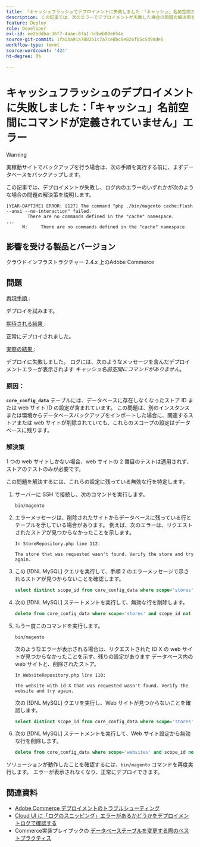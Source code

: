 ```yaml
---
title: 「キャッシュフラッシュでデプロイメントに失敗しました：「キャッシュ」名前空間エラーで定義されたコマンドがありません」
description: この記事では、次のエラーでデプロイメントが失敗した場合の問題の解決策を説明します。**キャッシュ名前空間にコマンドが定義されていません**。
feature: Deploy
role: Developer
exl-id: ee2bddba-36f7-4aae-87a1-5dbeb80e654e
source-git-commit: 1fa5ba91a788351c7a7ce8bc0e826f05c5d98de5
workflow-type: tm+mt
source-wordcount: '424'
ht-degree: 0%

---
```



# キャッシュフラッシュのデプロイメントに失敗しました：「キャッシュ」名前空間にコマンドが定義されていません」エラー

>[!WARNING]
>
>実稼動サイトでバックアップを行う場合は、次の手順を実行する前に、まずデータベースをバックアップします。

この記事では、デプロイメントが失敗し、ログ内のエラーのいずれかが次のような場合の問題の解決策を説明します。

```
[YEAR-DAYTIME] ERROR: [127] The command "php ./bin/magento cache:flush --ansi --no-interaction" failed.
        There are no commands defined in the "cache" namespace.
...
      W:     There are no commands defined in the "cache" namespace.
```

## 影響を受ける製品とバージョン

クラウドインフラストラクチャー 2.4.x 上のAdobe Commerce

## 問題

<u> 再現手順 </u>:

デプロイを試みます。

<u> 期待される結果 </u>:

正常にデプロイされました。

<u> 実際の結果 </u>:

デプロイに失敗しました。 ログには、次のようなメッセージを含んだデプロイメントエラーが表示されます *キャッシュ名前空間にコマンドがありません*。

### 原因：

**`core_config_data`** テーブルには、データベースに存在しなくなったストア ID または web サイト ID の設定が含まれています。 この問題は、別のインスタンスまたは環境からデータベースバックアップをインポートした場合に、関連するストアまたは web サイトが削除されていても、これらのスコープの設定はデータベースに残ります。

### 解決策

1 つの web サイトしかない場合、web サイトの 2 番目のテストは適用されず、ストアのテストのみが必要です。

この問題を解決するには、これらの設定に残っている無効な行を特定します。

1. サーバーに SSH で接続し、次のコマンドを実行します。

   `bin/magento`

1. エラーメッセージは、削除されたサイトからデータベースに残っている行とテーブルを示している場合があります。 例えば、次のエラーは、リクエストされたストアが見つからなかったことを示します。

   ```...
   In StoreRepository.php line 112:
   
   The store that was requested wasn't found. Verify the store and try again.
   ```

1. この [!DNL MySQL] クエリを実行して、手順 2 のエラーメッセージで示されるストアが見つからないことを確認します。

   ```sql
   select distinct scope_id from core_config_data where scope='stores' and scope_id not in (select store_id from store);
   ```

1. 次の [!DNL MySQL] ステートメントを実行して、無効な行を削除します。

   ```sql
   delete from core_config_data where scope='stores' and scope_id not in (select store_id from store);
   ```

1. もう一度このコマンドを実行します。

   `bin/magento`

   次のようなエラーが表示される場合は、リクエストされた ID X の web サイトが見つからなかったことを示す、残りの設定があります        データベース内の web サイトと、削除されたストア。

   ```
   In WebsiteRepository.php line 110:
   
   The website with id X that was requested wasn't found. Verify the website and try again.
   ```

   次の [!DNL MySQL] クエリを実行し、Web サイトが見つからないことを確認します。

   ```sql
   select distinct scope_id from core_config_data where scope='stores' and scope_id not in (select store_id from store);
   ```

1. 次の [!DNL MySQL] ステートメントを実行して、Web サイト設定から無効な行を削除します。

   ```sql
   delete from core_config_data where scope='websites' and scope_id not in (select website_id from store_website);
   ```

ソリューションが動作したことを確認するには、`bin/magento` コマンドを再度実行します。 エラーが表示されなくなり、正常にデプロイできます。

## 関連資料

* [Adobe Commerce デプロイメントのトラブルシューティング ](https://experienceleague.adobe.com/en/docs/commerce-knowledge-base/kb/troubleshooting/deployment/magento-deployment-troubleshooter)
* [Cloud UI に「ログのスニッピング」エラーがあるかどうかをデプロイメントログで確認する ](https://experienceleague.adobe.com/en/docs/commerce-knowledge-base/kb/troubleshooting/miscellaneous/checking-deployment-log-if-the-cloud-ui-shows-log-snipped-error)
* Commerce実装プレイブックの [ データベーステーブルを変更する際のベストプラクティス ](https://experienceleague.adobe.com/en/docs/commerce-operations/implementation-playbook/best-practices/development/modifying-core-and-third-party-tables#why-adobe-recommends-avoiding-modifications)
